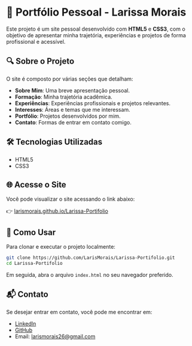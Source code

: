 
# 🌟 Portfólio Pessoal - Larissa Morais

Este projeto é um site pessoal desenvolvido com **HTML5** e **CSS3**, com o objetivo de apresentar minha trajetória, experiências e projetos de forma profissional e acessível.

## 🔍 Sobre o Projeto

O site é composto por várias seções que detalham:

- **Sobre Mim**: Uma breve apresentação pessoal.
- **Formação**: Minha trajetória acadêmica.
- **Experiências**: Experiências profissionais e projetos relevantes.
- **Interesses**: Áreas e temas que me interessam.
- **Portfólio**: Projetos desenvolvidos por mim.
- **Contato**: Formas de entrar em contato comigo.

## 🛠️ Tecnologias Utilizadas

- HTML5
- CSS3

## 🌐 Acesse o Site

Você pode visualizar o site acessando o link abaixo:

👉 [larismorais.github.io/Larissa-Portifolio](https://larismorais.github.io/Larissa-Portifolio/index.html)

## 📁 Como Usar

Para clonar e executar o projeto localmente:

```bash
git clone https://github.com/LarisMorais/Larissa-Portifolio.git
cd Larissa-Portifolio
```

Em seguida, abra o arquivo `index.html` no seu navegador preferido.

## 📬 Contato

Se desejar entrar em contato, você pode me encontrar em:

- [LinkedIn](https://www.linkedin.com/in/larissamorais26/)
- [GitHub](https://github.com/LarisMorais)
- Email: larismorais26@gmail.com
